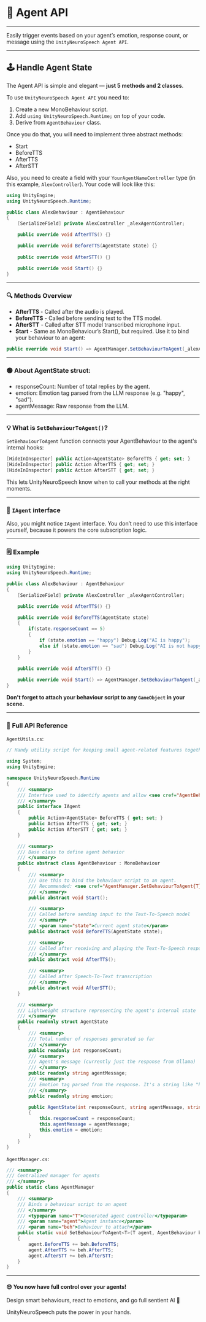 # 📝 Agent API

---

Easily trigger events based on your agent’s emotion, response count, or message using the `UnityNeuroSpeech Agent API`.

---

## 🕹️ Handle Agent State

The Agent API is simple and elegant — **just 5 methods and 2 classes**.

To use `UnityNeuroSpeech Agent API` you need to:
1. Create a new MonoBehaviour script.
2. Add `using UnityNeuroSpeech.Runtime;` on top of your code.
3. Derive from `AgentBehaviour` class.

Once you do that, you will need to implement three abstract methods:
  - Start
  - BeforeTTS
  - AfterTTS
  - AfterSTT

Also, you need to create a field with your `YourAgentNameController` type (in this example, `AlexController`). Your code will look like this:

```csharp
using UnityEngine;
using UnityNeuroSpeech.Runtime;

public class AlexBehaviour : AgentBehaviour
{
    [SerializeField] private AlexController _alexAgentController;

    public override void AfterTTS() {}

    public override void BeforeTTS(AgentState state) {}
    
    public override void AfterSTT() {}

    public override void Start() {}
}
```

---

### 🔍 Methods Overview

- **AfterTTS** - Called after the audio is played.
- **BeforeTTS** - Called before sending text to the TTS model.
- **AfterSTT** - Called after STT model transcribed microphone input.
- **Start** - Same as MonoBehaviour’s Start(), but required. Use it to bind your behaviour to an agent:

```csharp
public override void Start() => AgentManager.SetBehaviourToAgent(_alexAgentController, this);
```

---

### 🟢 About AgentState struct:
- responseCount: Number of total replies by the agent.
- emotion: Emotion tag parsed from the LLM response (e.g. "happy", "sad").
- agentMessage: Raw response from the LLM.

---

### 💡 What is `SetBehaviourToAgent()`?

`SetBehaviourToAgent` function connects your AgentBehaviour to the agent's internal hooks:

```csharp
[HideInInspector] public Action<AgentState> BeforeTTS { get; set; }
[HideInInspector] public Action AfterTTS { get; set; }
[HideInInspector] public Action AfterSTT { get; set; }
```

This lets UnityNeuroSpeech know when to call your methods at the right moments.

---

### 🤔 `IAgent` interface

Also, you might notice `IAgent` interface. You don’t need to use this interface yourself, because it powers the core subscription logic.

---

### 🗒️ Example

```csharp
using UnityEngine;
using UnityNeuroSpeech.Runtime;

public class AlexBehaviour : AgentBehaviour
{
    [SerializeField] private AlexController _alexAgentController;

    public override void AfterTTS() {}

    public override void BeforeTTS(AgentState state)
    {
        if(state.responseCount == 5)
        {
            if (state.emotion == "happy") Debug.Log("AI is happy");
            else if (state.emotion == "sad") Debug.Log("AI is not happy...");
        }
    }
    
    public override void AfterSTT() {}

    public override void Start() => AgentManager.SetBehaviourToAgent(_alexAgentController, this);
}
```

**Don't forget to attach your behaviour script to any `GameObject` in your scene.**

---

### 👀 Full API Reference


`AgentUtils.cs`:

```csharp
// Handy utility script for keeping small agent-related features together instead of splitting them across many files

using System;
using UnityEngine;

namespace UnityNeuroSpeech.Runtime
{
    /// <summary>
    /// Interface used to identify agents and allow <see cref="AgentBehaviour"/> to subscribe to agent Actions
    /// </summary>
    public interface IAgent
    {
        public Action<AgentState> BeforeTTS { get; set; }
        public Action AfterTTS { get; set; }
        public Action AfterSTT { get; set; }
    }

    /// <summary>
    /// Base class to define agent behavior
    /// </summary>
    public abstract class AgentBehaviour : MonoBehaviour
    {
        /// <summary>
        /// Use this to bind the behaviour script to an agent.
        /// Recommended: <see cref="AgentManager.SetBehaviourToAgent{T}(T, AgentBehaviour)"/>
        /// </summary>
        public abstract void Start();

        /// <summary>
        /// Called before sending input to the Text-To-Speech model
        /// </summary>
        /// <param name="state">Current agent state</param>
        public abstract void BeforeTTS(AgentState state);

        /// <summary>
        /// Called after receiving and playing the Text-To-Speech response
        /// </summary>
        public abstract void AfterTTS();

        /// <summary>
        /// Called after Speech-To-Text transcription
        /// </summary>
        public abstract void AfterSTT();
    }

    /// <summary>
    /// Lightweight structure representing the agent's internal state
    /// </summary>
    public readonly struct AgentState
    {
        /// <summary>
        /// Total number of responses generated so far
        /// </summary>
        public readonly int responseCount;
        /// <summary>
        /// Agent's message (currently just the response from Ollama)
        /// </summary>
        public readonly string agentMessage;
        /// <summary>
        /// Emotion tag parsed from the response. It's a string like "happy", "sad", etc.
        /// </summary>
        public readonly string emotion;

        public AgentState(int responseCount, string agentMessage, string emotion)
        {
            this.responseCount = responseCount;
            this.agentMessage = agentMessage;
            this.emotion = emotion;
        }
    }
}
```

`AgentManager.cs`:

```csharp
/// <summary>
/// Centralized manager for agents
/// </summary>
public static class AgentManager
{
    /// <summary>
    /// Binds a behaviour script to an agent
    /// </summary>
    /// <typeparam name="T">Generated agent controller</typeparam>
    /// <param name="agent">Agent instance</param>
    /// <param name="beh">Behaviour to attach</param>
    public static void SetBehaviourToAgent<T>(T agent, AgentBehaviour beh) where T: MonoBehaviour, IAgent
    {
        agent.BeforeTTS += beh.BeforeTTS;
        agent.AfterTTS += beh.AfterTTS;
        agent.AfterSTT += beh.AfterSTT;
    }
}
```

---

#### 😎 You now have full control over your agents!

Design smart behaviours, react to emotions, and go full sentient AI 🤖

UnityNeuroSpeech puts the power in your hands.